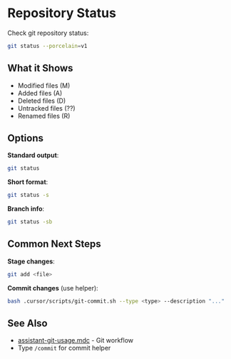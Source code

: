 # Repository Status

Check git repository status:

```bash
git status --porcelain=v1
```

## What it Shows

- Modified files (M)
- Added files (A)
- Deleted files (D)
- Untracked files (??)
- Renamed files (R)

## Options

**Standard output**:

```bash
git status
```

**Short format**:

```bash
git status -s
```

**Branch info**:

```bash
git status -sb
```

## Common Next Steps

**Stage changes**:

```bash
git add <file>
```

**Commit changes** (use helper):

```bash
bash .cursor/scripts/git-commit.sh --type <type> --description "..."
```

## See Also

- [assistant-git-usage.mdc](../.cursor/rules/assistant-git-usage.mdc) - Git workflow
- Type `/commit` for commit helper
